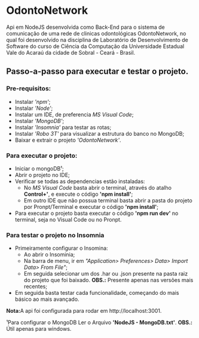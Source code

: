 # OdontoNetwork
<p>
Api em NodeJS desenvolvida como Back-End para o sistema de comunicação de uma rede de clinicas odontológicas OdontoNetwork, no qual foi desenvolvido na disciplina de Laboratório de Desenvolvimento de Software do curso de Ciência da Computação da Universidade Estadual Vale do Acaraú da cidade de Sobral - Ceará - Brasil.</p>

## Passo-a-passo para executar e testar o projeto.
### Pre-requisitos:
 - Instalar <i>'npm'</i>;
 - Instalar <i>'Node'</i>;
 - Instalar um IDE, de preferencia <i>MS Visual Code</i>;
 - Instalar <i>'MongoDB'</i>;
 - Instalar <i>'Insomnia'</i> para testar as rotas;
 - Instalar <i>'Robo 3T'</i> para visualizar a estrutura do banco no MongoDB;
 - Baixar e extrair o projeto <i>'OdontoNetwork'</i>.

### Para executar o projeto:
 - Iniciar o mongoDB¹;
 - Abrir o projeto no IDE;
 - Verificar se todas as dependencias estão instaladas:
   - No <i>MS Visual Code</i> basta abrir o terminal, através do atalho <strong>Control+'</strong>, e execute o código <strong>'npm install'</strong>;
   - Em outro IDE que não possua terminal basta abrir a pasta do projeto por Pronpt/Terminal e executar o código <strong>'npm install'</strong>;
 - Para executar o projeto basta executar o código <strong>'npm run dev'</strong> no terminal, seja no Visual Code ou no Pronpt.

### Para testar o projeto no Insomnia
 - Primeiramente configurar o Insomina:
   - Ao abrir o Insominia;
   - Na barra de menu, ir em <i>"Application> Preferences> Data> Import Data> From File"</i>;
   - Em seguida selecionar um dos .har ou .json presente na pasta raiz do projeto que foi baixado. <strong>OBS.:</strong> Presente apenas nas versões mais recentes;
 - Em seguida basta testar cada funcionalidade, começando do mais básico ao mais avançado.
 
<strong>Nota:</strong>A api foi configurada para rodar em http://localhost:3001.
 
 ¹Para configurar o MongoDB Ler o Arquivo <strong>'NodeJS - MongoDB.txt'</strong>. <strong>OBS.:</strong> Útil apenas para windows.
